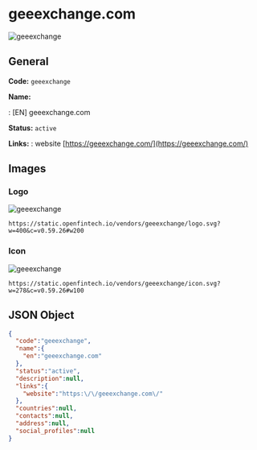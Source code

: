 
# geeexchange.com 
![geeexchange](https://static.openfintech.io/vendors/geeexchange/logo.svg?w=400&c=v0.59.26#w200)  

## General 
 
**Code:** `geeexchange` 
 
**Name:** 
 
:	[EN] geeexchange.com 
 
**Status:** `active` 
 
**Links:** 
: website [https://geeexchange.com/](https://geeexchange.com/) 
 

## Images 

### Logo 
 
![geeexchange](https://static.openfintech.io/vendors/geeexchange/logo.svg?w=400&c=v0.59.26#w200)  

```
https://static.openfintech.io/vendors/geeexchange/logo.svg?w=400&c=v0.59.26#w200
```  

### Icon 
 
![geeexchange](https://static.openfintech.io/vendors/geeexchange/icon.svg?w=278&c=v0.59.26#w100)  

```
https://static.openfintech.io/vendors/geeexchange/icon.svg?w=278&c=v0.59.26#w100
```  

## JSON Object 

```json
{
  "code":"geeexchange",
  "name":{
    "en":"geeexchange.com"
  },
  "status":"active",
  "description":null,
  "links":{
    "website":"https:\/\/geeexchange.com\/"
  },
  "countries":null,
  "contacts":null,
  "address":null,
  "social_profiles":null
}
```  

